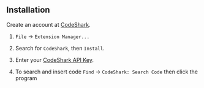 Installation
------------

Create an account at [CodeShark](https://codeshark.live/).

1. `File` → `Extension Manager...`

2. Search for `CodeShark`, then `Install`.

3. Enter your [CodeShark API Key](https://app.codeshark.live/settings).

4. To search and insert code `Find` → `CodeShark: Search Code` then click the program
